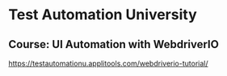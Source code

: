 # Test Automation University
## Course: UI Automation with WebdriverIO
https://testautomationu.applitools.com/webdriverio-tutorial/